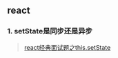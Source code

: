 ## react

### 1. setState是同步还是异步
> [react经典面试题之this.setState](https://juejin.cn/post/6920521739453612040)
```js

```